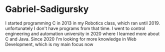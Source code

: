 # Gabriel-Sadigursky
I started programming C in 2013 in my Robotics class, which ran until 2019. unfortunately I don't have programs from that time. I went to control engineering and automation university in 2020 where I learned more about C and Java. Since 2020 I'm looking for more knowledge in Web Development, which is my main focus now
